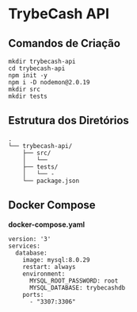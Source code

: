 # TrybeCash API

## Comandos de Criação
```
mkdir trybecash-api
cd trybecash-api
npm init -y
npm i -D nodemon@2.0.19
mkdir src
mkdir tests
```

## Estrutura dos Diretórios
```
.
└── trybecash-api/
    ├── src/
    │   └── 
    ├── tests/
    │   └── -
    └── package.json    
```

## Docker Compose
__docker-compose.yaml__
```
version: '3'
services:
  database:
    image: mysql:8.0.29
    restart: always
    environment:
      MYSQL_ROOT_PASSWORD: root
      MYSQL_DATABASE: trybecashdb
    ports:
      - "3307:3306"
```